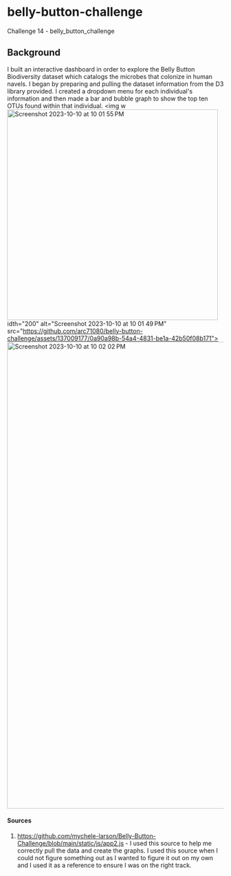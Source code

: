 # belly-button-challenge
Challenge 14 - belly_button_challenge

## Background

I built an interactive dashboard in order to explore the Belly Button Biodiversity dataset which catalogs the microbes that colonize in human navels.  I began by preparing and pulling the dataset information from the D3 library provided.  I created a dropdown menu for each individual's information and then made a bar and bubble graph to show the top ten OTUs found within that individual.
  <img w<img width="490" alt="Screenshot 2023-10-10 at 10 01 55 PM" src="https://github.com/arc71080/belly-button-challenge/assets/137009177/b75cd06f-8b16-43b4-8adc-32ae1d5ebaf6">
idth="200" alt="Screenshot 2023-10-10 at 10 01 49 PM" src="https://github.com/arc71080/belly-button-challenge/assets/137009177/0a90a98b-54a4-4831-be1a-42b50f08b171">
<img width="1086" alt="Screenshot 2023-10-10 at 10 02 02 PM" src="https://github.com/arc71080/belly-button-challenge/assets/137009177/2fd49cbc-42f9-487b-beaa-41b68ad675d7">

#### Sources

1. https://github.com/mychele-larson/Belly-Button-Challenge/blob/main/static/js/app2.js - I used this source to help me correctly pull the data and create the graphs. I used this source when I could not figure something out as I wanted to figure it out on my own and I used it as a reference to ensure I was on the right track.

